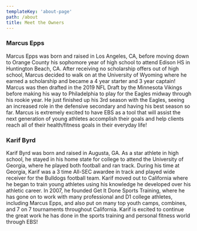 ```yaml
---
templateKey: 'about-page'
path: /about
title: Meet the Owners
---
```


### Marcus Epps
Marcus Epps was born and raised in Los Angeles, CA, before moving down to Orange County his sophomore year of high school to attend Edison HS in Huntington Beach, CA. After receiving no scholarship offers out of high school, Marcus decided to walk on at the University of Wyoming where he earned a scholarship and became a 4 year starter and 3 year captain! Marcus was then drafted in the 2019 NFL Draft by the Minnesota Vikings before making his way to Philadelphia to play for the Eagles midway through his rookie year. He just finished up his 3rd season with the Eagles, seeing an increased role in the defensive secondary and having his best season so far. Marcus is extremely excited to have EBS as a tool that will assist the next generation of young athletes accomplish their goals and help clients reach all of their health/fitness goals in their everyday life!



### Karif Byrd
Karif Byrd was born and raised in Augusta, GA. As a star athlete in high school, he stayed in his home state for college to attend the University of Georgia, where he played both football and ran track. During his time at Georgia, Karif was a 3 time All-SEC awardee in track and played wide receiver for the Bulldogs football team. Karif moved out to California where he began to train young athletes using his knowledge he developed over his athletic career. In 2007, he founded Get It Done Sports Training, where he has gone on to work with many professional and D1 college athletes, including Marcus Epps, and also put on many top youth camps, combines, and 7 on 7 tournaments throughout California. Karif is excited to continue the great work he has done in the sports training and personal fitness world through EBS!
